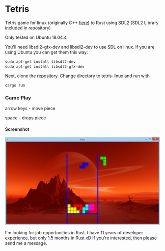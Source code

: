 
# Tetris 
Tetris game for linux (originally C++ [here](https://github.com/abesary/tetris-linux.git)) to Rust using SDL2 (SDL2 Library included in repository)

Only tested on Ubuntu 18.04.4

You'll need libsdl2-gfx-dev and libsdl2-dev to use SDL on linux. If you are using Ubuntu you can get them this way: 
```
sudo apt-get install libsdl2-dev 
sudo apt-get install libsdl2-gfx-dev
```

Next, clone the repository. Change directory to tetris-linux and run with
```
cargo run
```

### Game Play
arrow keys - move piece

space      - drops piece


#### Screenshot
![alt text](Tetris-screenshot.png "Screenshot")

I'm looking for job opportunities in Rust.
I have 11 years of developer experience, but only 1.5 months in Rust xD
If you're interested, then please send me a message.

